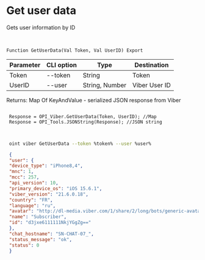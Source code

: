 ﻿---
sidebar_position: 3
---

# Get user data
 Gets user information by ID


<br/>


`Function GetUserData(Val Token, Val UserID) Export`

 | Parameter | CLI option | Type | Destination |
 |-|-|-|-|
 | Token | --token | String | Token |
 | UserID | --user | String, Number | Viber User ID |

 
 Returns: Map Of KeyAndValue - serialized JSON response from Viber





```bsl title="Code example"
 
 Response = OPI_Viber.GetUserData(Token, UserID); //Map
 Response = OPI_Tools.JSONString(Response); //JSON string
 
```
	


```sh title="CLI command example"
 
 oint viber GetUserData --token %token% --user %user%

```

```json title="Result"
 {
 "user": {
 "device_type": "iPhone8,4",
 "mnc": 1,
 "mcc": 257,
 "api_version": 10,
 "primary_device_os": "iOS 15.6.1",
 "viber_version": "21.6.0.18",
 "country": "FR",
 "language": "ru",
 "avatar": "http://dl-media.viber.com/1/share/2/long/bots/generic-avatar%402x.png",
 "name": "Subscriber",
 "id": "d3jxe6111111NkjYGgZg=="
 },
 "chat_hostname": "SN-CHAT-07_",
 "status_message": "ok",
 "status": 0
 }
```
